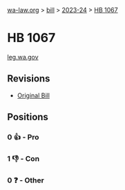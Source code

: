 [wa-law.org](/) > [bill](/bill/) > [2023-24](/bill/2023-24/) > [HB 1067](/bill/2023-24/hb/1067/)

# HB 1067
[leg.wa.gov](https://app.leg.wa.gov/billsummary?BillNumber=1067&Year=2023&Initiative=false)

## Revisions
* [Original Bill](1/)

## Positions
### 0 👍 - Pro

### 1 👎 - Con

### 0 ❓ - Other
